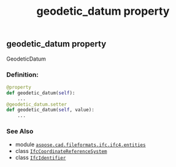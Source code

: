 ﻿---
title: geodetic_datum property
second_title: Aspose.CAD for Python via .NET API References
description: 
type: docs
weight: 50
url: /aspose.cad.fileformats.ifc.ifc4.entities/ifccoordinatereferencesystem/geodetic_datum/
is_root: false
---

## geodetic_datum property


GeodeticDatum
### Definition:
```python
@property
def geodetic_datum(self):
    ...
@geodetic_datum.setter
def geodetic_datum(self, value):
    ...
```

### See Also
* module [`aspose.cad.fileformats.ifc.ifc4.entities`](../../)
* class [`IfcCoordinateReferenceSystem`](/cad/python-net/aspose.cad.fileformats.ifc.ifc4.entities/ifccoordinatereferencesystem)
* class [`IfcIdentifier`](/cad/python-net/aspose.cad.fileformats.ifc.ifc4.types/ifcidentifier)

